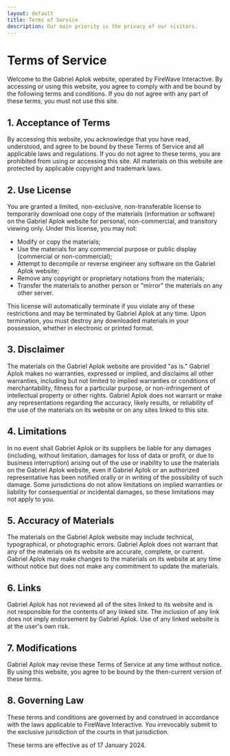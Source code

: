 ```yaml
---
layout: default
title: Terms of Service
description: Our main priority is the privacy of our visitors.
---
```


# Terms of Service

Welcome to the Gabriel Aplok website, operated by FireWave Interactive. By accessing or using this website, you agree to comply with and be bound by the following terms and conditions. If you do not agree with any part of these terms, you must not use this site.

## 1. Acceptance of Terms

By accessing this website, you acknowledge that you have read, understood, and agree to be bound by these Terms of Service and all applicable laws and regulations. If you do not agree to these terms, you are prohibited from using or accessing this site. All materials on this website are protected by applicable copyright and trademark laws.

## 2. Use License

You are granted a limited, non-exclusive, non-transferable license to temporarily download one copy of the materials (information or software) on the Gabriel Aplok website for personal, non-commercial, and transitory viewing only. Under this license, you may not:

-   Modify or copy the materials;
-   Use the materials for any commercial purpose or public display (commercial or non-commercial);
-   Attempt to decompile or reverse engineer any software on the Gabriel Aplok website;
-   Remove any copyright or proprietary notations from the materials;
-   Transfer the materials to another person or "mirror" the materials on any other server.

This license will automatically terminate if you violate any of these restrictions and may be terminated by Gabriel Aplok at any time. Upon termination, you must destroy any downloaded materials in your possession, whether in electronic or printed format.

## 3. Disclaimer

The materials on the Gabriel Aplok website are provided "as is." Gabriel Aplok makes no warranties, expressed or implied, and disclaims all other warranties, including but not limited to implied warranties or conditions of merchantability, fitness for a particular purpose, or non-infringement of intellectual property or other rights. Gabriel Aplok does not warrant or make any representations regarding the accuracy, likely results, or reliability of the use of the materials on its website or on any sites linked to this site.

## 4. Limitations

In no event shall Gabriel Aplok or its suppliers be liable for any damages (including, without limitation, damages for loss of data or profit, or due to business interruption) arising out of the use or inability to use the materials on the Gabriel Aplok website, even if Gabriel Aplok or an authorized representative has been notified orally or in writing of the possibility of such damage. Some jurisdictions do not allow limitations on implied warranties or liability for consequential or incidental damages, so these limitations may not apply to you.

## 5. Accuracy of Materials

The materials on the Gabriel Aplok website may include technical, typographical, or photographic errors. Gabriel Aplok does not warrant that any of the materials on its website are accurate, complete, or current. Gabriel Aplok may make changes to the materials on its website at any time without notice but does not make any commitment to update the materials.

## 6. Links

Gabriel Aplok has not reviewed all of the sites linked to its website and is not responsible for the contents of any linked site. The inclusion of any link does not imply endorsement by Gabriel Aplok. Use of any linked website is at the user's own risk.

## 7. Modifications

Gabriel Aplok may revise these Terms of Service at any time without notice. By using this website, you agree to be bound by the then-current version of these terms.

## 8. Governing Law

These terms and conditions are governed by and construed in accordance with the laws applicable to FireWave Interactive. You irrevocably submit to the exclusive jurisdiction of the courts in that jurisdiction.

These terms are effective as of 17 January 2024.
